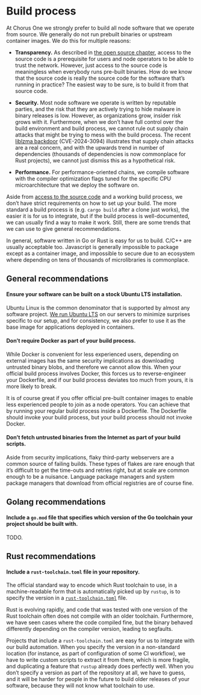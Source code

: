 # Build process

At Chorus One we strongly prefer to build all node software that we operate from source.
We generally do not run prebuilt binaries or upstream container images.
We do this for multiple reasons:

* **Transparency.**
As described in [the open source chapter](open-source.md),
access to the source code is a prerequisite for users and node operators
to be able to trust the network.
However, just access to the source code is meaningless
when everybody runs pre-built binaries.
How do we know that the source code is really the source code
for the software that’s running in practice?
The easiest way to be sure, is to build it from that source code.

* **Security.**
Most node software we operate is written by reputable parties,
and the risk that they are actively trying to hide malware in binary releases is low.
However, as organizations grow, insider risk grows with it.
Furthermore, when we don’t have full control over the build environment and build process,
we cannot rule out supply chain attacks that might be trying to mess with the build process.
The recent [liblzma backdoor][xzgate] (CVE-2024-3094) illustrates
that supply chain attacks are a real concern,
and with the upwards trend in number of dependencies
(thousands of dependencies is now commonplace for Rust projects),
we cannot just dismiss this as a hypothetical risk.

* **Performance.**
For performance-oriented chains,
we compile software with the compiler optimization flags
tuned for the specific CPU microarchitecture that we deploy the software on.

[xzgate]: https://www.openwall.com/lists/oss-security/2024/03/29/4

Aside from [access to the source code](open-source.md)
and a working build process,
we don’t have strict requirements on how to set up your build.
The more standard a build process is
(e.g. `cargo build` after a clone just works),
the easier it is for us to integrate,
but if the build process is well-documented,
we can usually find a way to make it work.
Still, there are some trends that we can use to give general recommendations.

In general, software written in Go or Rust is easy for us to build.
C/C++ are usually acceptable too.
Javascript is generally impossible to package except as a container image,
and impossible to secure due to an ecosystem where depending on tens of thousands of microlibraries is commonplace.

## General recommendations

#### Ensure your software can be built on a stock Ubuntu LTS installation.

Ubuntu Linux is the common denominator that is supported by almost any software project.
[We run Ubuntu LTS][c1-ubuntu] on our servers to minimize surprises specific to our setup,
and for consistency,
we also prefer to use it as the base image for applications deployed in containers.

[c1-ubuntu]: /chorus-one/the-hardware-layer.html#operating-system

#### Don’t require Docker as part of your build process.
While Docker is convenient for less experienced users,
depending on external images has the same security implications as downloading untrusted binary blobs,
and therefore we cannot allow this.
When your official build process involves Docker,
this forces us to reverse-engineer your Dockerfile,
and if our build process deviates too much from yours,
it is more likely to break.

It is of course great if you offer official pre-built container images
to enable less experienced people to join as a node operators.
You can achieve that by running your regular build process inside a Dockerfile.
The Dockerfile should invoke your build process,
but your build process should not invoke Docker.

#### Don’t fetch untrusted binaries from the Internet as part of your build scripts.
Aside from security implications,
flaky third-party webservers are a common source of failing builds.
These types of flakes are rare enough
that it’s difficult to get the time-outs and retries right,
but at scale are common enough to be a nuisance.
Language package managers and system package managers
that download from official registries are of course fine.

## Golang recommendations

#### Include a `go.mod` file that specifies which version of the Go toolchain your project should be built with.
TODO.

## Rust recommendations

#### Include a `rust-toolchain.toml` file in your repository.
The official standard way to encode which Rust toolchain to use,
in a machine-readable form that is automatically picked up by `rustup`,
is to specify the version in a [`rust-toolchain.toml`][rust-toolchain] file.

Rust is evolving rapidly,
and code that was tested with one version of the Rust toolchain
often does not compile with an older toolchain.
Furthermore,
we have seen cases where the code compiled fine,
but the binary behaved differently depending on the compiler version,
leading to segfaults.

Projects that include a `rust-toolchain.toml`
are easy for us to integrate with our build automation.
When you specify the version in a non-standard location
(for instance, as part of configuration of some CI workflow),
we have to write custom scripts to extract it from there,
which is more fragile,
and duplicating a feature that `rustup` already does perfectly well.
When you don’t specify a version as part of the repository at all,
we have to guess,
and it will be harder for people in the future to build older releases of your software,
because they will not know what toolchain to use.

[rust-toolchain]: https://rust-lang.github.io/rustup/overrides.html#the-toolchain-file
